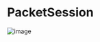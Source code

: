 # PacketSession

![image](https://user-images.githubusercontent.com/68372094/163186488-e15b7f25-c53b-4010-a4d1-551d57f68469.png)


